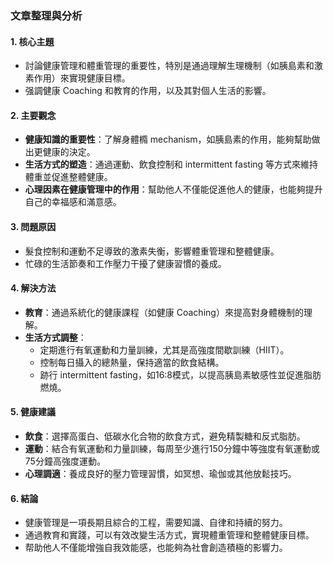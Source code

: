 ### 文章整理與分析

#### 1. 核心主題  
- 討論健康管理和體重管理的重要性，特別是通過理解生理機制（如胰島素和激素作用）來實現健康目標。  
- 强調健康 Coaching 和教育的作用，以及其對個人生活的影響。  

#### 2. 主要觀念  
- **健康知識的重要性**：了解身體橢 mechanism，如胰島素的作用，能夠幫助做出更健康的決定。  
- **生活方式的塑造**：通過運動、飲食控制和 intermittent fasting 等方式來維持體重並促進整體健康。  
- **心理因素在健康管理中的作用**：幫助他人不僅能促進他人的健康，也能夠提升自己的幸福感和滿意感。  

#### 3. 問題原因  
- 髮食控制和運動不足導致的激素失衡，影響體重管理和整體健康。  
- 忙碌的生活節奏和工作壓力干擾了健康習慣的養成。  

#### 4. 解決方法  
- **教育**：通過系統化的健康課程（如健康 Coaching）來提高對身體機制的理解。  
- **生活方式調整**：  
  - 定期進行有氧運動和力量訓練，尤其是高強度間歇訓練（HIIT）。  
  - 控制每日攝入的總熱量，保持適當的飲食結構。  
  - 跡行 intermittent fasting，如16:8模式，以提高胰島素敏感性並促進脂肪燃燒。  

#### 5. 健康建議  
- **飲食**：選擇高蛋白、低碳水化合物的飲食方式，避免精製糖和反式脂肪。  
- **運動**：結合有氧運動和力量訓練，每周至少進行150分鐘中等強度有氧運動或75分鐘高強度運動。  
- **心理調適**：養成良好的壓力管理習慣，如冥想、瑜伽或其他放鬆技巧。  

#### 6. 結論  
- 健康管理是一項長期且綜合的工程，需要知識、自律和持續的努力。  
- 通過教育和實踐，可以有效改變生活方式，實現體重管理和整體健康目標。  
- 帮助他人不僅能增強自我效能感，也能夠為社會創造積極的影響力。